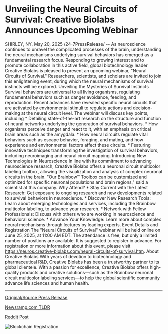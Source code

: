 # Unveiling the Neural Circuits of Survival: Creative Biolabs Announces Upcoming Webinar

SHIRLEY, NY, May 20, 2025 /24-7PressRelease/ -- As neuroscience continues to unravel the complicated processes of the brain, understanding the neural mechanisms underlying survival behaviors has emerged as a fundamental research focus. Responding to growing interest and to promote collaboration in this active field, global biotechnology leader Creative Biolabs is pleased to present an upcoming webinar, "Neural Circuits of Survival." Researchers, scientists, and scholars are invited to join this enlightening event, during which the neural mechanisms of survival instincts will be explored.  Unveiling the Mysteries of Survival Instincts Survival behaviors are universal to all living organisms, regulating fundamental behaviors such as danger avoidance, feeding, and reproduction. Recent advances have revealed specific neural circuits that are activated by environmental stimuli to regulate actions and decision-making at the neural circuit level.  The webinar will discuss key points, including * Detailing state-of-the-art research on the structure and function of neural networks underlying the generation of survival behaviors. * How organisms perceive danger and react to it, with an emphasis on critical brain areas such as the amygdala. * How neural circuits regulate vital behaviors such as escape behavior, foraging, and mating, and how experience and environmental factors affect these circuits. * Featuring innovative techniques transforming the investigation of survival behaviors, including neuroimaging and neural circuit mapping.  Introducing New Technologies in Neuroscience In line with its commitment to advancing neuroscience research, Creative Biolabs offers a neuronal circuit multicolor labeling toolbox, allowing the visualization and analysis of complex neuronal circuits in the brain.   "Our Brainbow™ Toolbox can be customized and optimized for specific neuronal populations and brain regions," said a scientist at this company.  Why Attend? * Stay Current with the Latest Research: Get exposure to ongoing research and new developments related to survival behaviors in neuroscience. * Discover New Research Tools: Learn about emerging technologies and services, including the Brainbow multicolor labeling, to advance your research. * Network with Fellow Professionals: Discuss with others who are working in neuroscience and behavioral science. * Advance Your Knowledge: Learn more about complex neural mechanisms through lectures by leading experts.  Event Details and Registration The "Neural Circuits of Survival" webinar will be held online on June 25, 2025, at 11:00 AM EDT. The attendance is free, but only a limited number of positions are available. It is suggested to register in advance.  For registration or more information about this event, please visit https://neuros.creative-biolabs.com/neural-circuits-of-survival.htm.  About Creative Biolabs With years of devotion to biotechnology and pharmaceutical R&D, Creative Biolabs has been a trustworthy partner to its global clientele. With a passion for excellence, Creative Biolabs offers high-quality products and creative solutions—such as the Brainbow neuronal circuit multicolor labeling services—to help the global scientific community advance life sciences and human health. 

---

[Original/Source Press Release](https://www.24-7pressrelease.com/press-release/522932/unveiling-the-neural-circuits-of-survival-creative-biolabs-announces-upcoming-webinar)
                    

[Newsramp.com TLDR](https://newsramp.com/curated-news/explore-the-neuroscience-of-survival-behaviors-with-creative-biolabs-webinar/d09f78ba9438de3122dd72cbfbdf5ff9) 

 



[Reddit Post](https://www.reddit.com/r/technology_press/comments/1kqywhs/explore_the_neuroscience_of_survival_behaviors/) 



![Blockchain Registration](https://cdn.newsramp.app/24-7PressRelease/qrcode/255/20/notesiTN.webp)